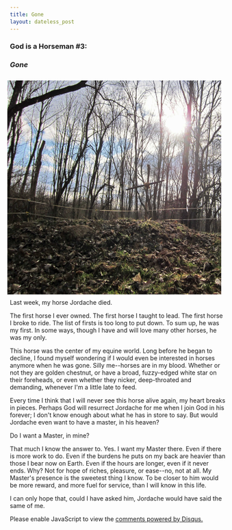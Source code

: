 ```yaml
---
title: Gone
layout: dateless_post
---
```

<h3>God is a Horseman #3:</h3>
<p class="nofloat"> </p>
<h3><i>Gone</i></h3>

<img style="margin: 10px; float: right;" alt="jordache's grave with sun behind" src="../images/jordachegravesun-2.JPG" width="500" height="500" />

Last week, my horse Jordache died.

The first horse I ever owned.  The first horse I taught to lead.  The first horse I broke to ride.  The list of firsts is too long to put down.  To sum up, he was my first.  In some ways, though I have and will love many other horses, he was my only.  

This horse was the center of my equine world.  Long before he began to decline, I found myself wondering if I would even be interested in horses anymore when he was gone.  Silly me--horses are in my blood.  Whether or not they are golden chestnut, or have a broad, fuzzy-edged white star on their foreheads, or even whether they nicker, deep-throated and demanding, whenever I'm a little late to feed.

Every time I think that I will never see this horse alive again, my heart breaks in pieces.  Perhaps God will resurrect Jordache for me when I join God in his forever; I don't know enough about what he has in store to say.  But would Jordache even want to have a master, in his heaven?

Do I want a Master, in mine?

That much I know the answer to.  Yes.  I want my Master there.  Even if there is more work to do.  Even if the burdens he puts on my back are heavier than those I bear now on Earth.  Even if the hours are longer, even if it never ends.  Why?  Not for hope of riches, pleasure, or ease--no, not at all.  My Master's presence is the sweetest thing I know.  To be closer to him would be more reward, and more fuel for service, than I will know in this life.

I can only hope that, could I have asked him, Jordache would have said the same of me.

<div id="disqus_thread"></div>
<script type="text/javascript">
    /* * * CONFIGURATION VARIABLES * * */
    var disqus_shortname = 'wwwhalledevlincom';
    
    /* * * DON'T EDIT BELOW THIS LINE * * */
    (function() {
        var dsq = document.createElement('script'); dsq.type = 'text/javascript'; dsq.async = true;
        dsq.src = '//' + disqus_shortname + '.disqus.com/embed.js';
        (document.getElementsByTagName('head')[0] || document.getElementsByTagName('body')[0]).appendChild(dsq);
    })();
</script>
<noscript>Please enable JavaScript to view the <a href="https://disqus.com/?ref_noscript" rel="nofollow">comments powered by Disqus.</a></noscript>


<script type="text/javascript">
    /* * * CONFIGURATION VARIABLES * * */
    var disqus_shortname = 'wwwhalledevlincom';
    
    /* * * DON'T EDIT BELOW THIS LINE * * */
    (function () {
        var s = document.createElement('script'); s.async = true;
        s.type = 'text/javascript';
        s.src = '//' + disqus_shortname + '.disqus.com/count.js';
        (document.getElementsByTagName('HEAD')[0] || document.getElementsByTagName('BODY')[0]).appendChild(s);
    }());
</script>

